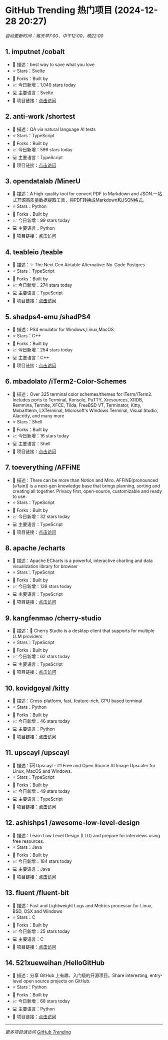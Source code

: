 # GitHub Trending 热门项目 (2024-12-28 20:27)

*自动更新时间：每天早7:00、中午12:00、晚22:00*

## 1. imputnet /cobalt
- 📝 描述：best way to save what you love
- ⭐ Stars：Svelte
- 🔱 Forks：Built by
- 📈 今日新增：1,040 stars today
- 💻 主要语言：Svelte
- 🔗 项目链接：[点击访问](https://github.com/imputnet/cobalt)

## 2. anti-work /shortest
- 📝 描述：QA via natural language AI tests
- ⭐ Stars：TypeScript
- 🔱 Forks：Built by
- 📈 今日新增：596 stars today
- 💻 主要语言：TypeScript
- 🔗 项目链接：[点击访问](https://github.com/anti-work/shortest)

## 3. opendatalab /MinerU
- 📝 描述：A high-quality tool for convert PDF to Markdown and JSON.一站式开源高质量数据提取工具，将PDF转换成Markdown和JSON格式。
- ⭐ Stars：Python
- 🔱 Forks：Built by
- 📈 今日新增：99 stars today
- 💻 主要语言：Python
- 🔗 项目链接：[点击访问](https://github.com/opendatalab/MinerU)

## 4. teableio /teable
- 📝 描述：✨ The Next Gen Airtable Alternative: No-Code Postgres
- ⭐ Stars：TypeScript
- 🔱 Forks：Built by
- 📈 今日新增：274 stars today
- 💻 主要语言：TypeScript
- 🔗 项目链接：[点击访问](https://github.com/teableio/teable)

## 5. shadps4-emu /shadPS4
- 📝 描述：PS4 emulator for Windows,Linux,MacOS
- ⭐ Stars：C++
- 🔱 Forks：Built by
- 📈 今日新增：254 stars today
- 💻 主要语言：C++
- 🔗 项目链接：[点击访问](https://github.com/shadps4-emu/shadPS4)

## 6. mbadolato /iTerm2-Color-Schemes
- 📝 描述：Over 325 terminal color schemes/themes for iTerm/iTerm2. Includes ports to Terminal, Konsole, PuTTY, Xresources, XRDB, Remmina, Termite, XFCE, Tilda, FreeBSD VT, Terminator, Kitty, MobaXterm, LXTerminal, Microsoft's Windows Terminal, Visual Studio, Alacritty, and many more
- ⭐ Stars：Shell
- 🔱 Forks：Built by
- 📈 今日新增：16 stars today
- 💻 主要语言：Shell
- 🔗 项目链接：[点击访问](https://github.com/mbadolato/iTerm2-Color-Schemes)

## 7. toeverything /AFFiNE
- 📝 描述：There can be more than Notion and Miro. AFFiNE(pronounced [ə‘fain]) is a next-gen knowledge base that brings planning, sorting and creating all together. Privacy first, open-source, customizable and ready to use.
- ⭐ Stars：TypeScript
- 🔱 Forks：Built by
- 📈 今日新增：32 stars today
- 💻 主要语言：TypeScript
- 🔗 项目链接：[点击访问](https://github.com/toeverything/AFFiNE)

## 8. apache /echarts
- 📝 描述：Apache ECharts is a powerful, interactive charting and data visualization library for browser
- ⭐ Stars：TypeScript
- 🔱 Forks：Built by
- 📈 今日新增：138 stars today
- 💻 主要语言：TypeScript
- 🔗 项目链接：[点击访问](https://github.com/apache/echarts)

## 9. kangfenmao /cherry-studio
- 📝 描述：🍒 Cherry Studio is a desktop client that supports for multiple LLM providers
- ⭐ Stars：TypeScript
- 🔱 Forks：Built by
- 📈 今日新增：62 stars today
- 💻 主要语言：TypeScript
- 🔗 项目链接：[点击访问](https://github.com/kangfenmao/cherry-studio)

## 10. kovidgoyal /kitty
- 📝 描述：Cross-platform, fast, feature-rich, GPU based terminal
- ⭐ Stars：Python
- 🔱 Forks：Built by
- 📈 今日新增：46 stars today
- 💻 主要语言：Python
- 🔗 项目链接：[点击访问](https://github.com/kovidgoyal/kitty)

## 11. upscayl /upscayl
- 📝 描述：🆙 Upscayl - #1 Free and Open Source AI Image Upscaler for Linux, MacOS and Windows.
- ⭐ Stars：TypeScript
- 🔱 Forks：Built by
- 📈 今日新增：49 stars today
- 💻 主要语言：TypeScript
- 🔗 项目链接：[点击访问](https://github.com/upscayl/upscayl)

## 12. ashishps1 /awesome-low-level-design
- 📝 描述：Learn Low Level Design (LLD) and prepare for interviews using free resources.
- ⭐ Stars：Java
- 🔱 Forks：Built by
- 📈 今日新增：184 stars today
- 💻 主要语言：Java
- 🔗 项目链接：[点击访问](https://github.com/ashishps1/awesome-low-level-design)

## 13. fluent /fluent-bit
- 📝 描述：Fast and Lightweight Logs and Metrics processor for Linux, BSD, OSX and Windows
- ⭐ Stars：C
- 🔱 Forks：Built by
- 📈 今日新增：25 stars today
- 💻 主要语言：C
- 🔗 项目链接：[点击访问](https://github.com/fluent/fluent-bit)

## 14. 521xueweihan /HelloGitHub
- 📝 描述：分享 GitHub 上有趣、入门级的开源项目。Share interesting, entry-level open source projects on GitHub.
- ⭐ Stars：Python
- 🔱 Forks：Built by
- 📈 今日新增：68 stars today
- 💻 主要语言：Python
- 🔗 项目链接：[点击访问](https://github.com/521xueweihan/HelloGitHub)


---
*更多项目请访问 [GitHub Trending](https://github.com/trending)*